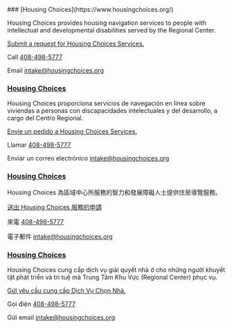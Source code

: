 <RenderIf language="en">
### [Housing Choices](https://www.housingchoices.org/)

Housing Choices provides housing navigation services to people with intellectual and developmental disabilities served by the Regional Center.

[Submit a request for Housing Choices Services.](https://housingchoices.my.site.com/interestform/s/)

Call [408-498-5777](tel:+1-408-498-5777)

Email <intake@housingchoices.org>
</RenderIf>
<RenderIf language="es">
### [Housing Choices](https://www.housingchoices.org/) 

Housing Choices proporciona servicios de navegación en línea sobre viviendas a personas con discapacidades intelectuales y del desarrollo, a cargo del Centro Regional.

[Envíe un pedido a Housing Choices Services.](https://housingchoices.my.site.com/interestform/s/)

Llamar [408-498-5777](tel:+1-408-498-5777)

Enviar un correo electrónico <intake@housingchoices.org>
</RenderIf>
<RenderIf language="zh">
### [Housing Choices](https://www.housingchoices.org/) 

Housing Choices 為區域中心所服務的智力和發展障礙人士提供住房導覽服務。

[送出 Housing Choices 服務的申請](https://housingchoices.my.site.com/interestform/s/)

來電 [408-498-5777](tel:+1-408-498-5777)

電子郵件 <intake@housingchoices.org>
</RenderIf>
<RenderIf language="vi">
### [Housing Choices](https://www.housingchoices.org/) 

Housing Choices cung cấp dịch vụ giải quyết nhà ở cho những người khuyết tật phát triển và trí tuệ mà Trung Tâm Khu Vực (Regional Center) phục vụ.

[Gửi yêu cầu cung cấp Dịch Vụ Chọn Nhà.](https://housingchoices.my.site.com/interestform/s/)

Gọi điện [408-498-5777](tel:+1-408-498-5777)

Gửi email <intake@housingchoices.org>
</RenderIf>
